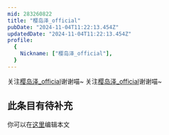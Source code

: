 ```yaml
---
mid: 283260822
title: "樱岛泽_official"
pubDate: "2024-11-04T11:22:13.454Z"
updatedDate: "2024-11-04T11:22:13.454Z"
profile:
  {
    Nickname: ["樱岛泽_official"],
  }
---
```


关注[樱岛泽_official](https://space.bilibili.com/283260822)谢谢喵~ 关注[樱岛泽_official](https://space.bilibili.com/283260822)谢谢喵~

## 此条目有待补充
你可以在[这里](https://github.com/Yuhanawa/VTuber.ICU-Content/edit/master/v/樱岛泽_official/index.md)编辑本文

